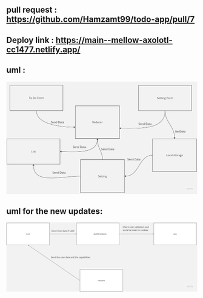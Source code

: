 ## pull request : https://github.com/Hamzamt99/todo-app/pull/7

## Deploy link : https://main--mellow-axolotl-cc1477.netlify.app/

## uml :
![uml](./src/assetes/uml.jpg)

## uml for the new updates: 
![uml](./src/assetes/umlUpdate.jpg)
